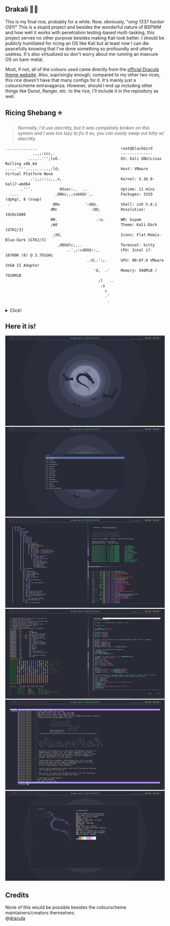 ## Drakali 🧛🐲
This is my final rice, probably for a while. Now, obviously, "_omg 1337 hacker OS!!!_"
This is a stupid project and besides the wonderful nature of BSPWM and how well it works with penetration testing-based multi-tasking, this project serves no other purpose besides making Kali look better. I should be publicly humiliated for ricing an OS like Kali but at least now I can die peacefully knowing that I've done something so profoundly and utterly useless. It's also virtualized so don't worry about me running an insecure OS on bare-metal.

Most, if not, all of the colours used came directly from the [official Dracula theme website](https://draculatheme.com/). Also, suprisingly enough, compared to my other two rices, this rice doesn't have that many configs for it. It's mainly just a colourscheme extravaganza. However, should I end up including other things like Dunst, Ranger, etc. to the rice, I'll include it in the repository as well.


## Ricing Shebang ⭐
>_Normally, I'd use alacritty, but it was completely broken on this system and I was too lazy to fix it so, you can easily swap out kitty w/ alacritty._

```
..............                                     root@blackbird
            ..,;:ccc,.                             --------------
          ......''';lxO.                           OS: Kali GNU/Linux Rolling x86_64
.....''''..........,:ld;                           Host: VMware Virtual Platform None
           .';;;:::;,,.x,                          Kernel: 5.16.0-kali7-amd64
      ..'''.            0Xxoc:,.  ...              Uptime: 11 mins
  ....                ,ONkc;,;cokOdc',.            Packages: 3329 (dpkg), 8 (snap)
 .                   OMo           ':ddo.          Shell: zsh 5.8.1
                    dMc               :OO;         Resolution: 1920x1080
                    0M.                 .:o.       WM: bspwm
                    ;Wd                            Theme: Kali-Dark [GTK2/3]
                     ;XO,                          Icons: Flat-Remix-Blue-Dark [GTK2/3]
                       ,d0Odlc;,..                 Terminal: kitty
                           ..',;:cdOOd::,.         CPU: Intel i7-10700K (8) @ 3.791GHz
                                    .:d;.':;.      GPU: 00:0f.0 VMware SVGA II Adapter
                                       'd,  .'     Memory: 940MiB / 7920MiB
                                         ;l   ..
                                          .o
                                            c
                                            .'
                                             .
```
<details>
  <summary>Click!</summary>
  
  ## Setup 🖥️ 
     * OS: KALI
     * WM: BSPWM
     * SHELL: ZSH
     * TERMINAL: KITTY
     * LAUNCHER: ROFI
     * EDITOR: NEOVIM
</details>

## Here it is! 
![alt text](/screenshots/bare.png)
![alt text](/screenshots/rofi.png)
![alt text](/screenshots/ad.png)
![alt text](/screenshots/binexp.png)
![alt text](/screenshots/irc.png)
![alt text](/screenshots/neofetch.png)

## Credits
None of this would be possible besides the colourscheme maintainers/creators themselves:</br>
@[dracula](https://github.com/dracula)
